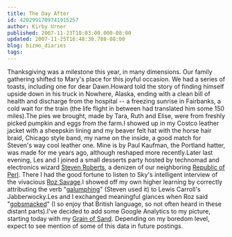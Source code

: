 ```yaml
---
title: The Day After
id: 4202991709741915257
author: Kirby Urner
published: 2007-11-23T10:03:00.000-08:00
updated: 2007-11-25T16:48:30.788-08:00
blog: bizmo_diaries
tags: 
---
```


Thanksgiving was a milestone this year, in many dimensions.  Our family gathering shifted to Mary's place for this joyful occasion. We had a series of toasts, including one for dear Dawn.Howard told the story of finding himself upside down in his truck in Nowhere, Alaska, ending with a clean bill of health and discharge from the hospital -- a freezing sunrise in Fairbanks, a cold wait for the train (the life flight in between had translated him some 150 miles).The pies we brought, made by Tara, Ruth and Elise, were from freshly picked pumpkin and eggs from the farm.I showed up in my Costco leather jacket with a sheepskin lining and my beaver felt hat with the horse hair braid, Chicago style band, my name on the inside, a good match for Steven's way cool  leather one.  Mine is by Paul Kaufman, the Portland hatter, was made for me years ago, although reshaped more recently.Later last evening, Les and I joined a small desserts party hosted by technomad and electronics wizard [Steven Roberts](http://microship.com/), a denizen of our neighboring [Republic of Perl](http://controlroom.blogspot.com/2006/07/brought-to-you-by.html). There I had the good fortune to listen to Sky's intelligent interview of the vivacious [Roz Savage](http://www.rozsavage.com/).I showed off my own higher learning by correctly attributing the verb "[galumphing](http://www.urbandictionary.com/define.php?term=galumphing)" (Steven used it) to Lewis Carroll's Jabberwocky.Les and I exchanged meaningful glances when Roz said "[gobsmacked](http://www.worldwidewords.org/qa/qa-gob1.htm)" (I so enjoy that British language, so not often heard in these distant parts).I've decided to add some Google Analytics to my picture, starting today with my [Grain of Sand](http://worldgame.blogspot.com/).  Depending on my boredom level, expect to see mention of some of this data in future postings.